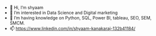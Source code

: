 - 👋 Hi, I’m shyaam
- 👀 I’m interested in Data Science and Digital marketing
- 🌱 I’m having knowledge on Python, SQL, Power BI, tableau, SEO, SEM, SMCM.
- 📫  https://www.linkedin.com/in/shyaam-kanakaraj-132b41184/

<!---
shyaam/shyaam is a ✨ special ✨ repository because its `README.md` (this file) appears on your GitHub profile.
You can click the Preview link to take a look at your changes.
--->

